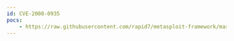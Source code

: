 ```yaml
---
id: CVE-2008-0935
pocs:
    - https://raw.githubusercontent.com/rapid7/metasploit-framework/master/modules/exploits/windows/browser/novelliprint_executerequest.rb
---
```

